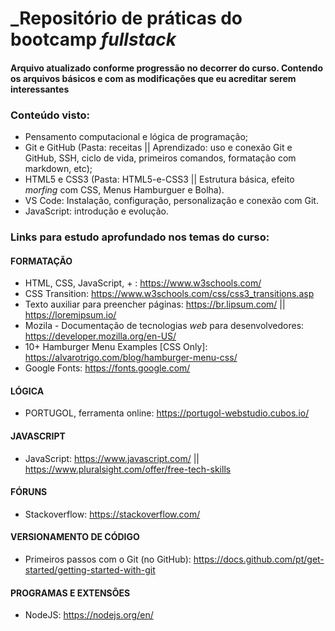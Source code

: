 # _Repositório de práticas do bootcamp *fullstack*

#### **Arquivo atualizado conforme progressão no decorrer do curso. Contendo os arquivos básicos e com as modificações que eu acreditar serem interessantes**

### Conteúdo visto:
 - Pensamento computacional e lógica de programação;
 - Git e GitHub (Pasta: receitas || Aprendizado: uso e conexão Git e GitHub, SSH, ciclo de vida, primeiros comandos, formatação com markdown, etc);
 - HTML5 e CSS3 (Pasta: HTML5-e-CSS3 || Estrutura básica, efeito *morfing* com CSS, Menus Hamburguer e Bolha).
 - VS Code: Instalação, configuração, personalização e conexão com Git.
 - JavaScript: introdução e evolução.


### Links para estudo aprofundado nos temas do curso:

#### FORMATAÇÃO

 - HTML, CSS, JavaScript, + : https://www.w3schools.com/
 - CSS Transition: https://www.w3schools.com/css/css3_transitions.asp
 - Texto auxiliar para preencher páginas: https://br.lipsum.com/ || https://loremipsum.io/
 - Mozila - Documentação de tecnologias *web* para desenvolvedores: https://developer.mozilla.org/en-US/
 - 10+ Hamburger Menu Examples [CSS Only]: https://alvarotrigo.com/blog/hamburger-menu-css/
 - Google Fonts: https://fonts.google.com/


#### LÓGICA

 - PORTUGOL, ferramenta online: https://portugol-webstudio.cubos.io/


#### JAVASCRIPT

 - JavaScript: https://www.javascript.com/ || https://www.pluralsight.com/offer/free-tech-skills 


#### FÓRUNS

 - Stackoverflow: https://stackoverflow.com/


#### VERSIONAMENTO DE CÓDIGO

- Primeiros passos com o Git (no GitHub): https://docs.github.com/pt/get-started/getting-started-with-git


#### PROGRAMAS E EXTENSÕES
 - NodeJS: https://nodejs.org/en/
